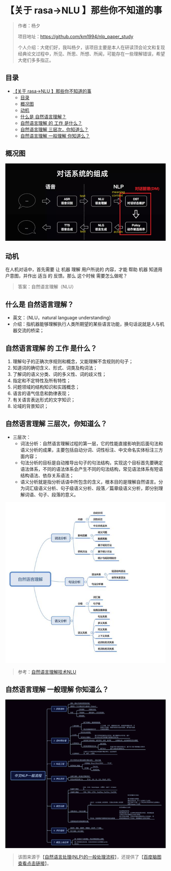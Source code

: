 # 【关于 rasa->NLU 】那些你不知道的事

> 作者：杨夕
> 
> 项目地址：https://github.com/km1994/nlp_paper_study
> 
> 个人介绍：大佬们好，我叫杨夕，该项目主要是本人在研读顶会论文和复现经典论文过程中，所见、所思、所想、所闻，可能存在一些理解错误，希望大佬们多多指正。
> 

## 目录

- [【关于 rasa->NLU 】那些你不知道的事](#关于-rasa-nlu-那些你不知道的事)
  - [目录](#目录)
  - [概况图](#概况图)
  - [动机](#动机)
  - [什么是 自然语言理解？](#什么是-自然语言理解)
  - [自然语言理解 的 工作 是什么？](#自然语言理解-的-工作-是什么)
  - [自然语言理解 三层次，你知道么？](#自然语言理解-三层次你知道么)
  - [自然语言理解 一般理解 你知道么？](#自然语言理解-一般理解-你知道么)

## 概况图

![](img/20200922212431.png)

## 动机

在人机对话中，首先需要 让 机器 理解 用户所说的 内容，才能 帮助 机器 知道用户意图，并作出 适当 的 反馈。那么 这个时候 需要怎么做呢？

> 答案：自然语言理解（NLU）

## 什么是 自然语言理解？

- 英文：（NLU，natural language understanding）
- 介绍：指机器能够理解执行人类所期望的某些语言功能，换句话说就是人与机器交流的桥梁；

## 自然语言理解 的 工作 是什么？

1. 理解句子的正确次序规则和概念，又能理解不含规则的句子；
2. 知道词的确切含义、形式、词类及构词法；
3. 了解词的语义分类、词的多义性、词的歧义性；
4. 指定和不定特性及所有特性；
5. 问题领域的结构知识和实践概念；
6. 语言的语气信息和韵律表现；
7. 有关语言表达形式的文字知识；
8. 论域的背景知识；

## 自然语言理解 三层次，你知道么？

- 三层次：
  - 词法分析：自然语言理解过程的第一层，它的性能直接影响到后面句法和语义分析的成果，主要包括自动分词、词性标注、中文命名实体标注三方面内容；
  - 句法分析的目标是自动推导出句子的句法结构，实现这个目标首先要确定语法体系，不同的语法体系会产生不同的句法结构，常见语法体系有短语结构语法、依存关系语法；
  - 语义分析就是指分析话语中所包含的含义，根本目的是理解自然语言。分为词汇级语义分析、句子级语义分析、段落／篇章级语义分析，即分别理解词语、句子、段落的意义。

![](img/1532921162912e4eb2dd348.png)

> 参考：[自然语言理解技术NLU](https://www.aistudyblog.com/naturallanguage/20180731/13196.html)


## 自然语言理解 一般理解 你知道么？

![](img/aHR0cHM6Ly91cGxvYWQtaW1hZ2VzLmppYW5zaHUuaW8vdXBsb2FkX2ltYWdlcy8xNjY3NDcxLTM3MzE1ZjdiYWFlZTc1ZjQuanBn.png)

> 该图来源于【[自然语言处理(NLP)的一般处理流程](https://blog.csdn.net/weixin_41510260/article/details/99876405?utm_source=distribute.pc_relevant.none-task)】，还提供了【[百度脑图查看点击链接](https://naotu.baidu.com/file/f644044a8fb37fdba2d3d0bb4eb350e1?token=fd9855a9fc353aca)】。

